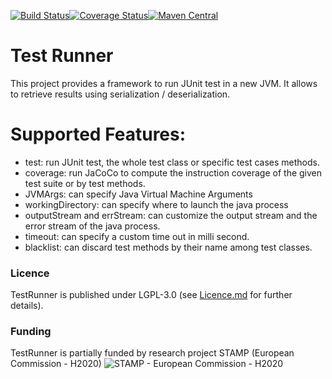 [![Build Status](https://travis-ci.org/STAMP-project/testrunner.svg?branch=master)](https://travis-ci.org/STAMP-project/testrunner)[![Coverage Status](https://coveralls.io/repos/github/STAMP-project/testrunner/badge.svg?branch=master)](https://coveralls.io/github/STAMP-project/testrunner?branch=master)[![Maven Central](https://maven-badges.herokuapp.com/maven-central/eu.stamp-project/test-runner/badge.svg)](https://mavenbadges.herokuapp.com/maven-central/eu.stamp-project/test-runner)


# Test Runner

This project provides a framework to run JUnit test in a new JVM. It allows to retrieve results using serialization / deserialization.

# Supported Features:


* test: run JUnit test, the whole test class or specific test cases methods.
* coverage: run JaCoCo to compute the instruction coverage of the given test suite or by test methods.
* JVMArgs: can specify Java Virtual Machine Arguments
* workingDirectory: can specify where to launch the java process
* outputStream and errStream: can customize the output stream and the error stream of the java process.
* timeout: can specify a custom time out in milli second.
* blacklist: can discard test methods by their name among test classes.

### Licence

TestRunner is published under LGPL-3.0 (see [Licence.md](https://github.com/STAMP-project/testrunner/blob/master/LICENSE) for
further details).

### Funding

TestRunner is partially funded by research project STAMP (European Commission - H2020)
![STAMP - European Commission - H2020](docs/logo_readme_md.png)
